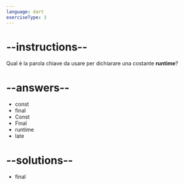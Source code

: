 ```yaml
---
language: dart
exerciseType: 3
---
```


# --instructions--

Qual è la parola chiave da usare per dichiarare una costante __runtime__?

# --answers--

- const
- final
- Const
- Final
- runtime
- late

# --solutions--

- final
